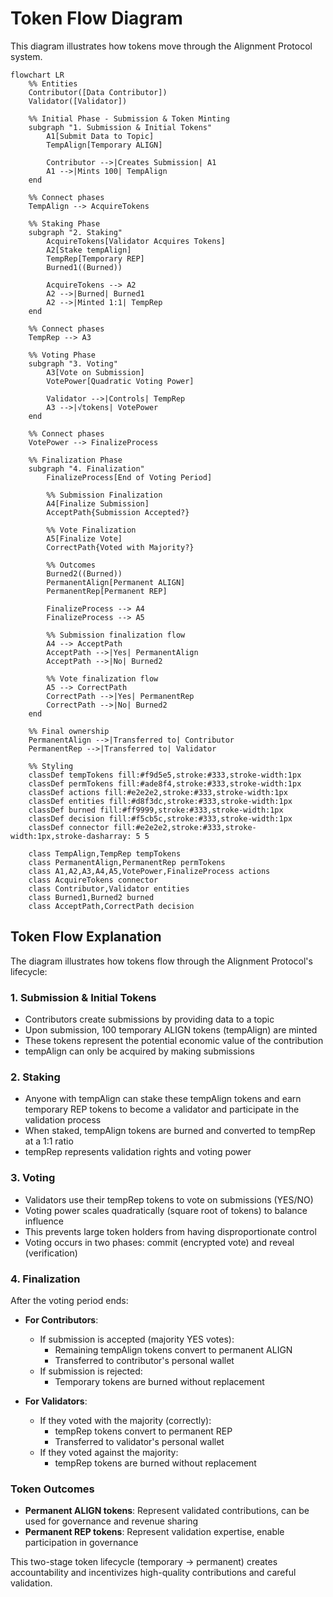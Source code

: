 # Token Flow Diagram

This diagram illustrates how tokens move through the Alignment Protocol system.

```mermaid
flowchart LR
    %% Entities
    Contributor([Data Contributor])
    Validator([Validator])

    %% Initial Phase - Submission & Token Minting
    subgraph "1. Submission & Initial Tokens"
        A1[Submit Data to Topic]
        TempAlign[Temporary ALIGN]

        Contributor -->|Creates Submission| A1
        A1 -->|Mints 100| TempAlign
    end

    %% Connect phases
    TempAlign --> AcquireTokens

    %% Staking Phase
    subgraph "2. Staking"
        AcquireTokens[Validator Acquires Tokens]
        A2[Stake tempAlign]
        TempRep[Temporary REP]
        Burned1((Burned))

        AcquireTokens --> A2
        A2 -->|Burned| Burned1
        A2 -->|Minted 1:1| TempRep
    end

    %% Connect phases
    TempRep --> A3

    %% Voting Phase
    subgraph "3. Voting"
        A3[Vote on Submission]
        VotePower[Quadratic Voting Power]

        Validator -->|Controls| TempRep
        A3 -->|√tokens| VotePower
    end

    %% Connect phases
    VotePower --> FinalizeProcess

    %% Finalization Phase
    subgraph "4. Finalization"
        FinalizeProcess[End of Voting Period]

        %% Submission Finalization
        A4[Finalize Submission]
        AcceptPath{Submission Accepted?}

        %% Vote Finalization
        A5[Finalize Vote]
        CorrectPath{Voted with Majority?}

        %% Outcomes
        Burned2((Burned))
        PermanentAlign[Permanent ALIGN]
        PermanentRep[Permanent REP]

        FinalizeProcess --> A4
        FinalizeProcess --> A5

        %% Submission finalization flow
        A4 --> AcceptPath
        AcceptPath -->|Yes| PermanentAlign
        AcceptPath -->|No| Burned2

        %% Vote finalization flow
        A5 --> CorrectPath
        CorrectPath -->|Yes| PermanentRep
        CorrectPath -->|No| Burned2
    end

    %% Final ownership
    PermanentAlign -->|Transferred to| Contributor
    PermanentRep -->|Transferred to| Validator

    %% Styling
    classDef tempTokens fill:#f9d5e5,stroke:#333,stroke-width:1px
    classDef permTokens fill:#ade8f4,stroke:#333,stroke-width:1px
    classDef actions fill:#e2e2e2,stroke:#333,stroke-width:1px
    classDef entities fill:#d8f3dc,stroke:#333,stroke-width:1px
    classDef burned fill:#ff9999,stroke:#333,stroke-width:1px
    classDef decision fill:#f5cb5c,stroke:#333,stroke-width:1px
    classDef connector fill:#e2e2e2,stroke:#333,stroke-width:1px,stroke-dasharray: 5 5

    class TempAlign,TempRep tempTokens
    class PermanentAlign,PermanentRep permTokens
    class A1,A2,A3,A4,A5,VotePower,FinalizeProcess actions
    class AcquireTokens connector
    class Contributor,Validator entities
    class Burned1,Burned2 burned
    class AcceptPath,CorrectPath decision
```

## Token Flow Explanation

The diagram illustrates how tokens flow through the Alignment Protocol's lifecycle:

### 1. Submission & Initial Tokens

- Contributors create submissions by providing data to a topic
- Upon submission, 100 temporary ALIGN tokens (tempAlign) are minted
- These tokens represent the potential economic value of the contribution
- tempAlign can only be acquired by making submissions

### 2. Staking

- Anyone with tempAlign can stake these tempAlign tokens and earn temporary REP tokens to become a validator and participate in the validation process
- When staked, tempAlign tokens are burned and converted to tempRep at a 1:1 ratio
- tempRep represents validation rights and voting power

### 3. Voting

- Validators use their tempRep tokens to vote on submissions (YES/NO)
- Voting power scales quadratically (square root of tokens) to balance influence
- This prevents large token holders from having disproportionate control
- Voting occurs in two phases: commit (encrypted vote) and reveal (verification)

### 4. Finalization

After the voting period ends:

- **For Contributors**:

  - If submission is accepted (majority YES votes):
    - Remaining tempAlign tokens convert to permanent ALIGN
    - Transferred to contributor's personal wallet
  - If submission is rejected:
    - Temporary tokens are burned without replacement

- **For Validators**:
  - If they voted with the majority (correctly):
    - tempRep tokens convert to permanent REP
    - Transferred to validator's personal wallet
  - If they voted against the majority:
    - tempRep tokens are burned without replacement

### Token Outcomes

- **Permanent ALIGN tokens**: Represent validated contributions, can be used for governance and revenue sharing
- **Permanent REP tokens**: Represent validation expertise, enable participation in governance

This two-stage token lifecycle (temporary → permanent) creates accountability and incentivizes high-quality contributions and careful validation.
